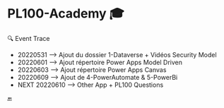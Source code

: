 # PL100-Academy :mortar_board:

:mag: Event Trace
 - 20220531 --> Ajout du dossier 1-Dataverse + Vidéos Security Model
 - 20220601 --> Ajout répertoire Power Apps Model Driven
 - 20220603 --> Ajout répertoire Power Apps Canvas
 - 20220609 --> Ajout de 4-PowerAutomate & 5-PowerBi
 - NEXT 20220610 --> Other App + PL100 Questions

:end: